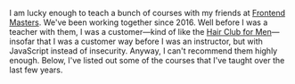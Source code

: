 I am lucky enough to teach a bunch of courses with my friends at [Frontend Masters](https://frontendmasters.com). We've been working together since 2016. Well before I was a teacher with them, I was a customer—kind of like the [Hair Club for Men](https://www.hairclub.com/)—insofar that I was a customer way before I was an instructor, but with JavaScript instead of insecurity. Anyway, I can't recommend them highly enough. Below, I've listed out some of the courses that I've taught over the last few years.
